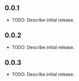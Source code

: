 ## 0.0.1

* TODO: Describe initial release.

## 0.0.2

* TODO: Describe initial release.


## 0.0.3

* TODO: Describe initial release.
